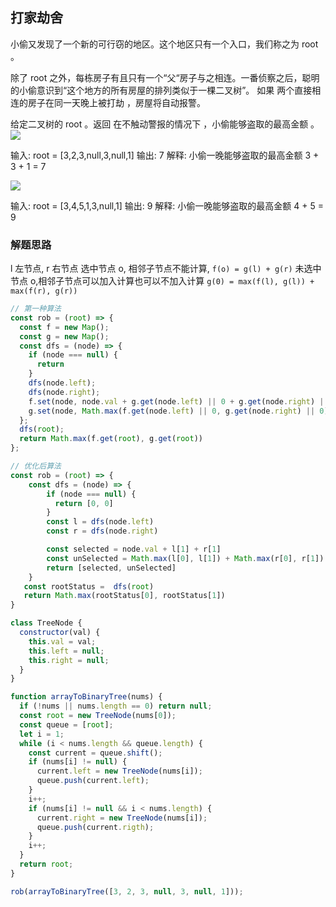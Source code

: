 ## 打家劫舍

小偷又发现了一个新的可行窃的地区。这个地区只有一个入口，我们称之为 root 。

除了 root 之外，每栋房子有且只有一个“父“房子与之相连。一番侦察之后，聪明的小偷意识到“这个地方的所有房屋的排列类似于一棵二叉树”。 如果 两个直接相连的房子在同一天晚上被打劫 ，房屋将自动报警。

给定二叉树的 root 。返回 在不触动警报的情况下 ，小偷能够盗取的最高金额 。
<img src="https://assets.leetcode.com/uploads/2021/03/10/rob1-tree.jpg"/>

输入: root = [3,2,3,null,3,null,1]
输出: 7
解释: 小偷一晚能够盗取的最高金额 3 + 3 + 1 = 7

<img src="https://assets.leetcode.com/uploads/2021/03/10/rob2-tree.jpg" />

输入: root = [3,4,5,1,3,null,1]
输出: 9
解释: 小偷一晚能够盗取的最高金额 4 + 5 = 9

### 解题思路

l 左节点, r 右节点
选中节点 o, 相邻子节点不能计算, `f(o) = g(l) + g(r)`
未选中节点 o,相邻子节点可以加入计算也可以不加入计算 `g(0) = max(f(l), g(l)) + max(f(r), g(r))`

```js
// 第一种算法
const rob = (root) => {
  const f = new Map();
  const g = new Map();
  const dfs = (node) => {
    if (node === null) {
      return
    }
    dfs(node.left);
    dfs(node.right);
    f.set(node, node.val + g.get(node.left) || 0 + g.get(node.right) || 0);
    g.set(node, Math.max(f.get(node.left) || 0, g.get(node.right) || 0) + Math.max(f.get(node.right) || 0, g.get(node.right));
  };
  dfs(root);
  return Math.max(f.get(root), g.get(root))
};

// 优化后算法
const rob = (root) => {
    const dfs = (node) => {
        if (node === null) {
          return [0, 0]
        }
        const l = dfs(node.left)
        const r = dfs(node.right)

        const selected = node.val + l[1] + r[1]
        const unSelected = Math.max(l[0], l[1]) + Math.max(r[0], r[1])
        return [selected, unSelected]
    }
   const rootStatus =  dfs(root)
   return Math.max(rootStatus[0], rootStatus[1])
}

class TreeNode {
  constructor(val) {
    this.val = val;
    this.left = null;
    this.right = null;
  }
}

function arrayToBinaryTree(nums) {
  if (!nums || nums.length == 0) return null;
  const root = new TreeNode(nums[0]);
  const queue = [root];
  let i = 1;
  while (i < nums.length && queue.length) {
    const current = queue.shift();
    if (nums[i] != null) {
      current.left = new TreeNode(nums[i]);
      queue.push(current.left);
    }
    i++;
    if (nums[i] != null && i < nums.length) {
      current.right = new TreeNode(nums[i]);
      queue.push(current.rigth);
    }
    i++;
  }
  return root;
}

rob(arrayToBinaryTree([3, 2, 3, null, 3, null, 1]));
```
